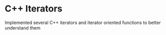 # C++ Iterators

Implemented several C++ iterators and iterator oriented functions to better understand them
